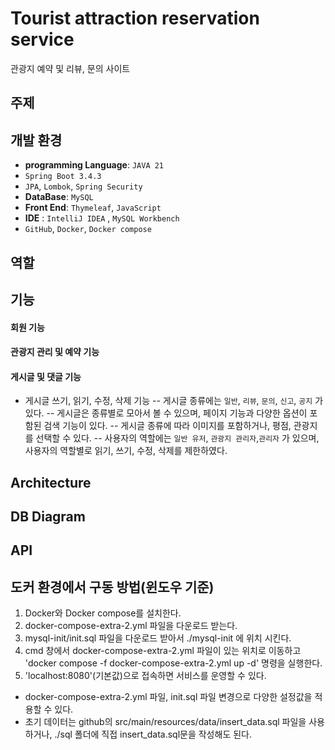 # Tourist attraction reservation service
관광지 예약 및 리뷰, 문의 사이트


## 주제


## 개발 환경

 - **programming Language**: `JAVA 21`
 - `Spring Boot 3.4.3`
 - `JPA`, `Lombok`, `Spring Security`
 - **DataBase**: `MySQL`
 - **Front End**: `Thymeleaf`, `JavaScript`
 - **IDE** : `IntelliJ IDEA` , `MySQL Workbench`
 - `GitHub`, `Docker`, `Docker compose`

   
## 역할



## 기능


#### 회원 기능

#### 관광지 관리 및 예약 기능

#### 게시글 및 댓글 기능

- 게시글 쓰기, 읽기, 수정, 삭제 기능 
-- 게시글 종류에는 `일반`, `리뷰`, `문의`, `신고`, `공지` 가 있다.
-- 게시글은 종류별로 모아서 볼 수 있으며, 페이지 기능과 다양한 옵션이 포함된 검색 기능이 있다.
-- 게시글 종류에 따라 이미지를 포함하거나, 평점, 관광지를 선택할 수 있다.
-- 사용자의 역할에는 `일반 유저`, `관광지 관리자`,`관리자` 가 있으며, 사용자의 역할별로 읽기, 쓰기, 수정, 삭제를 제한하였다.

## Architecture 


## DB Diagram


## API


## 도커 환경에서 구동 방법(윈도우 기준)

 1. Docker와 Docker compose를 설치한다.
 2. docker-compose-extra-2.yml 파일을 다운로드 받는다.
 3. mysql-init/init.sql 파일을 다운로드 받아서 ./mysql-init 에 위치 시킨다.
 4. cmd 창에서 docker-compose-extra-2.yml 파일이 있는 위치로 이동하고 'docker compose -f docker-compose-extra-2.yml up -d' 명령을 실행한다.
 5. 'localhost:8080'(기본값)으로 접속하면 서비스를 운영할 수 있다.
  - docker-compose-extra-2.yml 파일, init.sql 파일 변경으로 다양한 설정값을 적용할 수 있다.
  - 초기 데이터는 github의 src/main/resources/data/insert_data.sql 파일을 사용하거나, ./sql 폴더에 직접 insert_data.sql문을 작성해도 된다.
    
